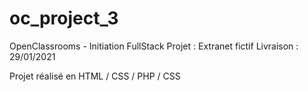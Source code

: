 # oc_project_3

OpenClassrooms - Initiation FullStack
Projet : Extranet fictif
Livraison : 29/01/2021

Projet réalisé en HTML / CSS / PHP / CSS
